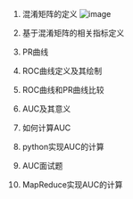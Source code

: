 1. 混淆矩阵的定义
 ![image](https://github.com/Hlufies/Algorithm_Learning/assets/130231524/05ceb901-8460-4385-b3d1-4cd4f354f7b1)

3. 基于混淆矩阵的相关指标定义
4. PR曲线
5. ROC曲线定义及其绘制
6. ROC曲线和PR曲线比较
7. AUC及其意义
8. 如何计算AUC
9. python实现AUC的计算
10. AUC面试题
11. MapReduce实现AUC的计算
